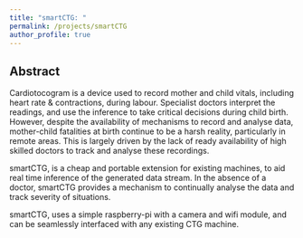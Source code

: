 ```yaml
---
title: "smartCTG: "
permalink: /projects/smartCTG
author_profile: true
---
```


## Abstract

Cardiotocogram is a device used to record mother and child vitals, including heart rate & contractions, during labour. Specialist doctors interpret the readings, and use the inference to take critical decisions during child birth. However, despite the availability of mechanisms to record and analyse data, mother-child fatalities at birth continue to be a harsh reality, particularly in remote areas. This is largely driven by the lack of ready availability of high skilled doctors to track and analyse these recordings.<br>

smartCTG, is a cheap and portable extension for existing machines, to aid real time inference of the generated data stream. In the absence of a doctor, smartCTG provides a mechanism to continually analyse the data and track severity of situations.<br>

smartCTG, uses a simple raspberry-pi with a camera and wifi module, and can be seamlessly interfaced with any existing CTG machine.

